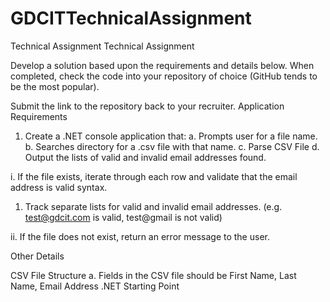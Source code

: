 # GDCITTechnicalAssignment
Technical Assignment
Technical Assignment

Develop a solution based upon the requirements and details below.
When completed, check the code into your repository of choice (GitHub tends to be the most
popular).

Submit the link to the repository back to your recruiter.
Application Requirements

1. Create a .NET console application that:
a. Prompts user for a file name.
b. Searches directory for a .csv file with that name. 
c. Parse CSV File
d. Output the lists of valid and invalid email addresses found.

i. If the file exists, iterate through each row and validate that the email address is valid syntax.

1. Track separate lists for valid and invalid email addresses. (e.g. test@gdcit.com is valid, test@gmail is not valid)

ii. If the file does not exist, return an error message to the user.

Other Details

CSV File Structure
a. Fields in the CSV file should be First Name, Last Name, Email Address
.NET Starting Point
